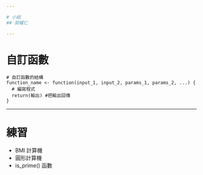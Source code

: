 ```yaml
---

# 小結
## 郭耀仁

---
```


# 自訂函數

```
# 自訂函數的結構
function_name <- function(input_1, input_2, params_1, params_2, ...) {
  # 編寫程式
  return(輸出) #把輸出回傳
}
```

---

# 練習

- BMI 計算機
- 圓形計算機
- is_prime() 函數